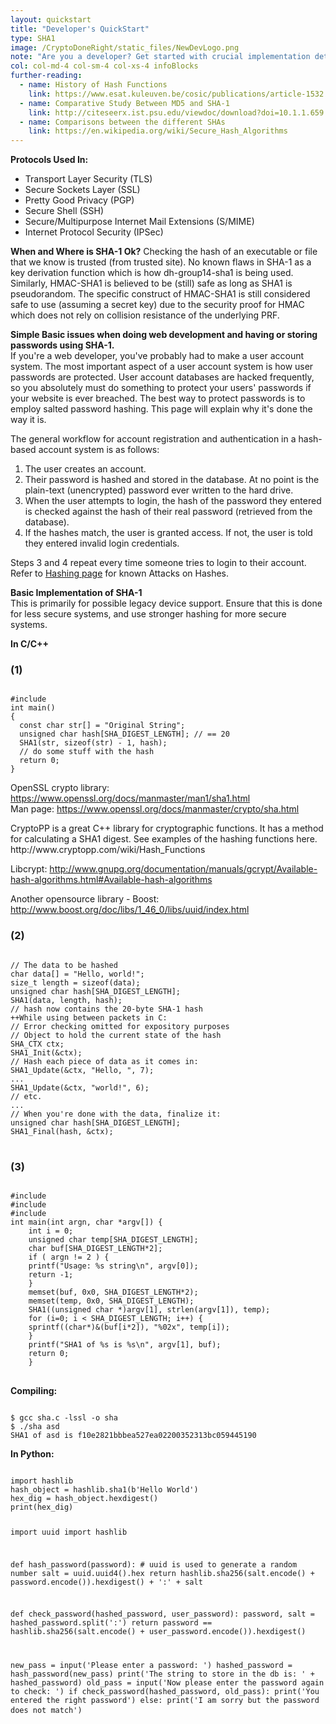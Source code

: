 ```yaml
---
layout: quickstart
title: "Developer's QuickStart"
type: SHA1
image: /CryptoDoneRight/static_files/NewDevLogo.png
note: "Are you a developer? Get started with crucial implementation details above."
col: col-md-4 col-sm-4 col-xs-4 infoBlocks
further-reading:
  - name: History of Hash Functions
    link: https://www.esat.kuleuven.be/cosic/publications/article-1532.pdf
  - name: Comparative Study Between MD5 and SHA-1
    link: http://citeseerx.ist.psu.edu/viewdoc/download?doi=10.1.1.659.1400&rep=rep1&type=pdf
  - name: Comparisons between the different SHAs
    link: https://en.wikipedia.org/wiki/Secure_Hash_Algorithms
---
```


<p id="where">
          <strong>Protocols Used In:</strong>
            <ul>
              <li>Transport Layer Security (TLS)</li>
              <li>Secure Sockets Layer (SSL)</li>
              <li>Pretty Good Privacy (PGP)</li>
              <li>Secure Shell (SSH)</li>
              <li>Secure/Multipurpose Internet Mail Extensions (S/MIME)</li>
              <li>Internet Protocol Security (IPSec)</li>
            </ul>
          </p>
<p id="whenToUse">
<strong>When and Where is SHA-1 Ok?</strong>
Checking the hash of an executable or file that we know is trusted (from trusted site).
No known flaws in SHA-1 as a key derivation function which is how dh-group14-sha1 is being used.  
Similarly, HMAC-SHA1 is believed to be (still) safe as long as SHA1 is pseudorandom.   
The specific construct of HMAC-SHA1 is still considered safe to use (assuming a secret key) due to the security proof for HMAC which does not rely on collision resistance of the underlying PRF.
</p>

<p>
<strong>Simple Basic issues when doing web development and having or storing passwords using SHA-1.</strong><br />
If you're a web developer, you've probably had to make a user account system. The most important aspect of a user account system is how user passwords are protected. User account databases are hacked frequently, so you absolutely must do something to protect your users' passwords if your website is ever breached. The best way to protect passwords is to employ salted password hashing. This page will explain why it's done the way it is.
 </p>

<p>
The general workflow for account registration and authentication in a hash-based account system is as follows:
<ol>
<li>
The user creates an account.</li>
<li>
Their password is hashed and stored in the database. At no point is the plain-text (unencrypted) password ever written to the hard drive. </li>
<li>
When the user attempts to login, the hash of the password they entered is checked against the hash of their real password (retrieved from the database).
</li>
<li>
If the hashes match, the user is granted access. If not, the user is told they entered invalid login credentials.</li>
</ol>
Steps 3 and 4 repeat every time someone tries to login to their account.<br />
Refer to <a href="example_index.html">Hashing page</a> for known Attacks on Hashes.
</p>
<p id="c">
<strong>Basic Implementation of SHA-1</strong><br />
This is primarily for possible legacy device support. Ensure that this is done for less secure systems, and use stronger hashing for more secure systems.
</p>
<p>
<strong>In C/C++</strong>
<h3>(1)</h3>
<pre>
<code>
#include <openssl/sha.h>
int main()
{  
  const char str[] = "Original String";
  unsigned char hash[SHA_DIGEST_LENGTH]; // == 20
  SHA1(str, sizeof(str) - 1, hash);
  // do some stuff with the hash
  return 0;
}</code>
</pre>
</p>
<p>
OpenSSL crypto library: <a href="https://www.openssl.org/docs/manmaster/man1/sha1.html"> https://www.openssl.org/docs/manmaster/man1/sha1.html</a>
<br />
Man page: <a href="https://www.openssl.org/docs/manmaster/crypto/sha.html">https://www.openssl.org/docs/manmaster/crypto/sha.html</a>
</p>
<p>
CryptoPP is a great C++ library for cryptographic functions. It has a method for calculating a SHA1 digest. See examples of the hashing functions here. http://www.cryptopp.com/wiki/Hash_Functions</p>
<p>
Libcrypt: <a href="http://www.gnupg.org/documentation/manuals/gcrypt/Available-hash-algorithms.html#Available-hash-algorithms">http://www.gnupg.org/documentation/manuals/gcrypt/Available-hash-algorithms.html#Available-hash-algorithms</a>
</p>
<p>
Another opensource library - Boost: <a href="http://www.boost.org/doc/libs/1_46_0/libs/uuid/index.html">http://www.boost.org/doc/libs/1_46_0/libs/uuid/index.html</a></p>
<p>

<h3>(2)</h3>
<pre>
<code>
// The data to be hashed
char data[] = "Hello, world!";
size_t length = sizeof(data);
unsigned char hash[SHA_DIGEST_LENGTH];
SHA1(data, length, hash);
// hash now contains the 20-byte SHA-1 hash
++While using between packets in C:
// Error checking omitted for expository purposes
// Object to hold the current state of the hash
SHA_CTX ctx;
SHA1_Init(&ctx);
// Hash each piece of data as it comes in:
SHA1_Update(&ctx, "Hello, ", 7);
...
SHA1_Update(&ctx, "world!", 6);
// etc.
...
// When you're done with the data, finalize it:
unsigned char hash[SHA_DIGEST_LENGTH];
SHA1_Final(hash, &ctx);
</code>
</pre>
</p>


<h3>(3)</h3>
<p>
<pre>
<code>
#include <stdio.h>
#include <string.h>
#include <openssl/sha.h>   
int main(int argn, char *argv[]) {  
    int i = 0;
    unsigned char temp[SHA_DIGEST_LENGTH];
    char buf[SHA_DIGEST_LENGTH*2];
    if ( argn != 2 ) {
    printf("Usage: %s string\n", argv[0]);
    return -1;
    }
    memset(buf, 0x0, SHA_DIGEST_LENGTH*2);
    memset(temp, 0x0, SHA_DIGEST_LENGTH);
    SHA1((unsigned char *)argv[1], strlen(argv[1]), temp);
    for (i=0; i < SHA_DIGEST_LENGTH; i++) {
    sprintf((char*)&(buf[i*2]), "%02x", temp[i]);
    }
    printf("SHA1 of %s is %s\n", argv[1], buf);
    return 0;
    }
</code>
</pre>
</p>

<p>
<strong>Compiling:</strong><br />
<pre>
<code>
$ gcc sha.c -lssl -o sha
$ ./sha asd
SHA1 of asd is f10e2821bbbea527ea02200352313bc059445190</code>
</pre>
</p>

<p id="python">
<strong>In Python:</strong>
<pre>
<code>
import hashlib
hash_object = hashlib.sha1(b'Hello World')
hex_dig = hash_object.hexdigest()
print(hex_dig)

import uuid
import hashlib

def hash_password(password):
    # uuid is used to generate a random number
    salt = uuid.uuid4().hex
    return hashlib.sha256(salt.encode() + password.encode()).hexdigest() + ':' + salt

def check_password(hashed_password, user_password):
    password, salt = hashed_password.split(':')
    return password == hashlib.sha256(salt.encode() + user_password.encode()).hexdigest()

new_pass = input('Please enter a password: ')
hashed_password = hash_password(new_pass)
print('The string to store in the db is: ' + hashed_password)
old_pass = input('Now please enter the password again to check: ')
if check_password(hashed_password, old_pass):
    print('You entered the right password')
else:
    print('I am sorry but the password does not match')</code>
</pre>
</p>
